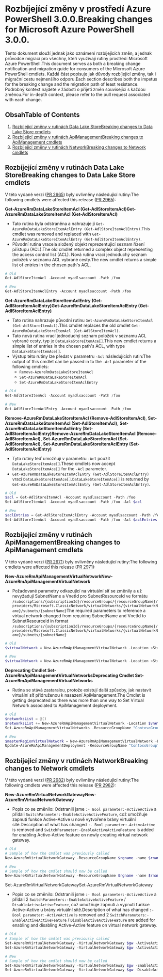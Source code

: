 # <a name="breaking-changes-for-microsoft-azure-powershell-300"></a><span data-ttu-id="43b84-101">Rozbíjející změny v prostředí Azure PowerShell 3.0.0.</span><span class="sxs-lookup"><span data-stu-id="43b84-101">Breaking changes for Microsoft Azure PowerShell 3.0.0.</span></span>

<span data-ttu-id="43b84-102">Tento dokument slouží jednak jako oznámení rozbíjejících změn, a jednak průvodce migrací pro všechny, kteří využívají rutiny prostředí Microsoft Azure PowerShell.</span><span class="sxs-lookup"><span data-stu-id="43b84-102">This document serves as both a breaking change notification and migration guide for consumers of the Microsoft Azure PowerShell cmdlets.</span></span>  <span data-ttu-id="43b84-103">Každá část popisuje jak důvody rozbíjející změny, tak i migrační cestu nejmenšího odporu.</span><span class="sxs-lookup"><span data-stu-id="43b84-103">Each section describes both the impetus for the breaking change and the migration path of least resistance.</span></span>  <span data-ttu-id="43b84-104">Podrobný kontext najdete v žádosti o přijetí změn související s každou změnou.</span><span class="sxs-lookup"><span data-stu-id="43b84-104">For in-depth context, please refer to the pull request associated with each change.</span></span>

## <a name="table-of-contents"></a><span data-ttu-id="43b84-105">Obsah</span><span class="sxs-lookup"><span data-stu-id="43b84-105">Table of Contents</span></span>
1. [<span data-ttu-id="43b84-106">Rozbíjející změny v rutinách Data Lake Store</span><span class="sxs-lookup"><span data-stu-id="43b84-106">Breaking changes to Data Lake Store cmdlets</span></span>](#breaking-changes-to-data-lake-store-cmdlets)
2. [<span data-ttu-id="43b84-107">Rozbíjející změny v rutinách ApiManagement</span><span class="sxs-lookup"><span data-stu-id="43b84-107">Breaking changes to ApiManagement cmdlets</span></span>](#breaking-changes-to-apimanagement-cmdlets)
3. [<span data-ttu-id="43b84-108">Rozbíjející změny v rutinách Network</span><span class="sxs-lookup"><span data-stu-id="43b84-108">Breaking changes to Network cmdlets</span></span>](#breaking-changes-to-network-cmdlets)

## <a name="breaking-changes-to-data-lake-store-cmdlets"></a><span data-ttu-id="43b84-109">Rozbíjející změny v rutinách Data Lake Store</span><span class="sxs-lookup"><span data-stu-id="43b84-109">Breaking changes to Data Lake Store cmdlets</span></span>

<span data-ttu-id="43b84-110">V této vydané verzi ([PR 2965](https://github.com/Azure/azure-powershell/pull/2965)) byly ovlivněny následující rutiny:</span><span class="sxs-lookup"><span data-stu-id="43b84-110">The following cmdlets were affected this release ([PR 2965](https://github.com/Azure/azure-powershell/pull/2965)):</span></span>

<span data-ttu-id="43b84-111">**Get-AzureRmDataLakeStoreItemAcl (Get-AdlStoreItemAcl)**</span><span class="sxs-lookup"><span data-stu-id="43b84-111">**Get-AzureRmDataLakeStoreItemAcl (Get-AdlStoreItemAcl)**</span></span>
- <span data-ttu-id="43b84-112">Tato rutina byla odstraněna a nahrazuje ji ``Get-AzureRmDataLakeStoreItemAclEntry (Get-AdlStoreItemAclEntry)``.</span><span class="sxs-lookup"><span data-stu-id="43b84-112">This cmdlet was removed and replaced with ``Get-AzureRmDataLakeStoreItemAclEntry (Get-AdlStoreItemAclEntry)``.</span></span>
- <span data-ttu-id="43b84-113">Původní rutina vracela složený objekt reprezentující seznam řízení přístupu (ACL).</span><span class="sxs-lookup"><span data-stu-id="43b84-113">The old cmdlet returned a complex object representing the access control list (ACL).</span></span> <span data-ttu-id="43b84-114">Nová rutina vrací jednoduchý seznam položek v seznamu ACL vybrané cesty.</span><span class="sxs-lookup"><span data-stu-id="43b84-114">The new cmdlet returns a simple list of entries in the chosen path's ACL.</span></span>

```powershell
# Old
Get-AdlStoreItemAcl -Account myadlsaccount -Path /foo

# New
Get-AdlStoreItemAclEntry -Account myadlsaccount -Path /foo
```

<span data-ttu-id="43b84-115">**Get-AzureRmDataLakeStoreItemAclEntry (Get-AdlStoreItemAclEntry)**</span><span class="sxs-lookup"><span data-stu-id="43b84-115">**Get-AzureRmDataLakeStoreItemAclEntry (Get-AdlStoreItemAclEntry)**</span></span>
- <span data-ttu-id="43b84-116">Tato rutina nahrazuje původní rutinu ``Get-AzureRmDataLakeStoreItemAcl (Get-AdlStoreItemAcl)``.</span><span class="sxs-lookup"><span data-stu-id="43b84-116">This cmdlet replaces the old cmdlet ``Get-AzureRmDataLakeStoreItemAcl (Get-AdlStoreItemAcl)``.</span></span>
- <span data-ttu-id="43b84-117">Tato nová rutina vrací jednoduchý seznam položek v seznamu ACL vybrané cesty, typ je ``DataLakeStoreItemAce[]``.</span><span class="sxs-lookup"><span data-stu-id="43b84-117">This new cmdlet returns a simple list of entries in the chosen path's ACL, with type ``DataLakeStoreItemAce[]``.</span></span>
- <span data-ttu-id="43b84-118">Výstup této rutiny lze předat v parametru ``-Acl`` následujících rutin:</span><span class="sxs-lookup"><span data-stu-id="43b84-118">The output of this cmdlet can be passed in to the ``-Acl`` parameter of the following cmdlets:</span></span>
   - ``Remove-AzureRmDataLakeStoreItemAcl``
   - ``Set-AzureRmDataLakeStoreItemAcl``
   - ``Set-AzureRmDataLakeStoreItemAclEntry``

```powershell
# Old
Get-AdlStoreItemAcl -Account myadlsaccount -Path /foo

# New
Get-AdlStoreItemAclEntry -Account myadlsaccount -Path /foo
```

<span data-ttu-id="43b84-119">**Remove-AzureRmDataLakeStoreItemAcl (Remove-AdlStoreItemAcl)**, **Set-AzureRmDataLakeStoreItemAcl (Set-AdlStoreItemAcl)**, **Set-AzureRmDataLakeStoreItemAclEntry (Set-AdlStoreItemAclEntry)**</span><span class="sxs-lookup"><span data-stu-id="43b84-119">**Remove-AzureRmDataLakeStoreItemAcl (Remove-AdlStoreItemAcl)**, **Set-AzureRmDataLakeStoreItemAcl (Set-AdlStoreItemAcl)**, **Set-AzureRmDataLakeStoreItemAclEntry (Set-AdlStoreItemAclEntry)**</span></span>
- <span data-ttu-id="43b84-120">Tyto rutiny teď umožňují v parametru ``-Acl`` použít ``DataLakeStoreItemAce[]``.</span><span class="sxs-lookup"><span data-stu-id="43b84-120">These cmdlets now accept ``DataLakeStoreItemAce[]`` for the ``-Acl`` parameter.</span></span>
- <span data-ttu-id="43b84-121">``Get-AzureRmDataLakeStoreItemAclEntry (Get-AdlStoreItemAclEntry)`` vrací ``DataLakeStoreItemAce[]``.</span><span class="sxs-lookup"><span data-stu-id="43b84-121">``DataLakeStoreItemAce[]`` is returned by ``Get-AzureRmDataLakeStoreItemAclEntry (Get-AdlStoreItemAclEntry)``.</span></span>

```powershell
# Old
$acl = Get-AdlStoreItemAcl -Account myadlsaccount -Path /foo
Set-AdlStoreItemAcl -Account myadlsaccount -Path /foo -Acl $acl

# New
$aclEntries = Get-AdlStoreItemAclEntry -Account myadlsaccount -Path /foo
Set-AdlStoreItemAcl -Account myadlsaccount -Path /foo -Acl $aclEntries
```

## <a name="breaking-changes-to-apimanagement-cmdlets"></a><span data-ttu-id="43b84-122">Rozbíjející změny v rutinách ApiManagement</span><span class="sxs-lookup"><span data-stu-id="43b84-122">Breaking changes to ApiManagement cmdlets</span></span>

<span data-ttu-id="43b84-123">V této vydané verzi ([PR 2971](https://github.com/Azure/azure-powershell/pull/2971)) byly ovlivněny následující rutiny:</span><span class="sxs-lookup"><span data-stu-id="43b84-123">The following cmdlets were affected this release ([PR 2971](https://github.com/Azure/azure-powershell/pull/2971)):</span></span>

<span data-ttu-id="43b84-124">**New-AzureRmApiManagementVirtualNetwork**</span><span class="sxs-lookup"><span data-stu-id="43b84-124">**New-AzureRmApiManagementVirtualNetwork**</span></span>
- <span data-ttu-id="43b84-125">Požadované parametry odkazující na virtuální síť se změnily a už nevyžadují SubnetName a VnetId pro SubnetResourceId ve formátu ``/subscriptions/{subscriptionId}/resourceGroups/{resourceGroupName}/providers/Microsoft.ClassicNetwork/virtualNetworks/{virtualNetworkName}/subnets/{subnetName}``</span><span class="sxs-lookup"><span data-stu-id="43b84-125">The required parameters to reference a virtual network changed from requiring SubnetName and VnetId to SubnetResourceId in format ``/subscriptions/{subscriptionId}/resourceGroups/{resourceGroupName}/providers/Microsoft.ClassicNetwork/virtualNetworks/{virtualNetworkName}/subnets/{subnetName}``</span></span>

```powershell
# Old
$virtualNetwork = New-AzureRmApiManagementVirtualNetwork -Location <String> -SubnetName <String> -VnetId <Guid>

# New
$virtualNetwork = New-AzureRmApiManagementVirtualNetwork -Location <String> -SubnetResourceId <String>

```

<span data-ttu-id="43b84-126">**Deprecating Cmdlet Set-AzureRmApiManagementVirtualNetworks**</span><span class="sxs-lookup"><span data-stu-id="43b84-126">**Deprecating Cmdlet Set-AzureRmApiManagementVirtualNetworks**</span></span>
- <span data-ttu-id="43b84-127">Rutina se stává zastaralou, protože existují další způsoby, jak nastavit virtuální síť přidruženou k nasazení ApiManagement.</span><span class="sxs-lookup"><span data-stu-id="43b84-127">The Cmdlet is getting deprecated as there was more than one way to Set Virtual Network associated to ApiManagement deployment.</span></span>

```powershell
# Old
$networksList = @()
$networksList += New-AzureRmApiManagementVirtualNetwork -Location $vnetLocation -VnetId $vnetId -SubnetName $subnetName
Set-AzureRmApiManagementVirtualNetworks -ResourceGroupName "ContosoGroup" -Name "ContosoApi" -VirtualNetworks $networksList

# New
$masterRegionVirtualNetwork = New-AzureRmApiManagementVirtualNetwork -Location <String> -SubnetResourceId <String>
Update-AzureRmApiManagementDeployment -ResourceGroupName "ContosoGroup" -Name "ContosoApi" -VirtualNetwork $masterRegionVirtualNetwork
```

## <a name="breaking-changes-to-network-cmdlets"></a><span data-ttu-id="43b84-128">Rozbíjející změny v rutinách Network</span><span class="sxs-lookup"><span data-stu-id="43b84-128">Breaking changes to Network cmdlets</span></span>

<span data-ttu-id="43b84-129">V této vydané verzi ([PR 2982](https://github.com/Azure/azure-powershell/pull/2982)) byly ovlivněny následující rutiny:</span><span class="sxs-lookup"><span data-stu-id="43b84-129">The following cmdlets were affected this release ([PR 2982](https://github.com/Azure/azure-powershell/pull/2982)):</span></span>

<span data-ttu-id="43b84-130">**New-AzureRmVirtualNetworkGateway**</span><span class="sxs-lookup"><span data-stu-id="43b84-130">**New-AzureRmVirtualNetworkGateway**</span></span>
- <span data-ttu-id="43b84-131">Popis co se změnilo: Odstranili jsme ``:- Bool parameter:-ActiveActive`` a přidali ``SwitchParameter:-EnableActiveActiveFeature``, což umožňuje zapnutí funkce Active-Active u nově vytvořené brány virtuální sítě.</span><span class="sxs-lookup"><span data-stu-id="43b84-131">Description of what has changed ``:- Bool parameter:-ActiveActive`` is removed and ``SwitchParameter:-EnableActiveActiveFeature`` is added for enabling Active-Active feature on newly creating virtual network gateway.</span></span>

```powershell
# Old 
# Sample of how the cmdlet was previously called
New-AzureRmVirtualNetworkGateway -ResourceGroupName $rgname -name $rname -Location $location -IpConfigurations $vnetIpConfig1,$vnetIpConfig2 -GatewayType Vpn -VpnType RouteBased -EnableBgp $false -GatewaySku HighPerformance -ActiveActive $true

# New
# Sample of how the cmdlet should now be called
New-AzureRmVirtualNetworkGateway -ResourceGroupName $rgname -name $rname -Location $location -IpConfigurations $vnetIpConfig1,$vnetIpConfig2 -GatewayType Vpn -VpnType RouteBased -EnableBgp $false -GatewaySku HighPerformance -EnableActiveActiveFeature
```

<span data-ttu-id="43b84-132">Set-AzureRmVirtualNetworkGateway</span><span class="sxs-lookup"><span data-stu-id="43b84-132">Set-AzureRmVirtualNetworkGateway</span></span>
- <span data-ttu-id="43b84-133">Popis co se změnilo: Odstranili jsme ``:- Bool parameter:-ActiveActive`` a přidali 2 ``SwitchParameters:-EnableActiveActiveFeature`` / ``DisableActiveActiveFeature``, což umožňuje zapnutí a vypnutí funkce Active-Active u brány virtuální sítě.</span><span class="sxs-lookup"><span data-stu-id="43b84-133">Description of what has changed ``:- Bool parameter:-ActiveActive`` is removed and 2 ``SwitchParameters:-EnableActiveActiveFeature`` / ``DisableActiveActiveFeature`` are added for enabling and disabling Active-Active feature on virtual network gateway.</span></span>

```powershell
# Old
# Sample of how the cmdlet was previously called
Set-AzureRmVirtualNetworkGateway -VirtualNetworkGateway $gw -ActiveActive $true
Set-AzureRmVirtualNetworkGateway -VirtualNetworkGateway $gw -ActiveActive $false  

# New
# Sample of how the cmdlet should now be called
Set-AzureRmVirtualNetworkGateway -VirtualNetworkGateway $gw -EnableActiveActiveFeature
Set-AzureRmVirtualNetworkGateway -VirtualNetworkGateway $gw -DisableActiveActiveFeature
```